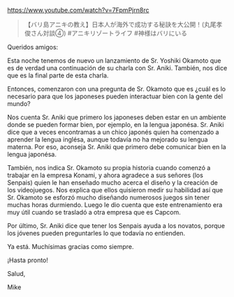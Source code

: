 https://www.youtube.com/watch?v=7FpmPjrn8rc

> 【バリ島アニキの教え】日本人が海外で成功する秘訣を大公開！(丸尾孝俊さん対談④) #アニキリゾートライフ #神様はバリにいる

Queridos amigos:

Esta noche tenemos de nuevo un lanzamiento de Sr. Yoshiki Okamoto que es de verdad una continuación de su charla con Sr. Aniki. También, nos dice que es la final parte de esta charla.

Entonces, comenzaron con una pregunta de Sr. Okamoto que es ¿cuál es lo necesario para que los japoneses pueden interactuar bien con la gente del mundo?

Nos cuenta Sr. Aniki que primero los japoneses deben estar en un ambiente donde se pueden formar bien, por ejemplo, en la lengua japonésa. Sr. Aniki dice que a veces encontramas a un chico japonés quien ha comenzado a aprender la lengua inglésa, aunque todavía no ha mejorado su lengua materna. Por eso, aconseja Sr. Aniki que primero debe comunicar bien en la lengua japonésa.

También, nos indica Sr. Okamoto su propia historia cuando comenzó a trabajar en la empresa Konami, y ahora agradece a sus señores (los Senpais) quien le han enseñado mucho acerca el diseño y la creación de los videojuegos. Nos explica que ellos quisieron medir su habilidad así que Sr. Okamoto se esforzó mucho diseñando numerosos juegos sin tener muchas horas durmiendo. Luego le dio cuenta que este entrenamiento era muy útil cuando se trasladó a otra empresa que es Capcom.

Por último, Sr. Aniki dice que tener los Senpais ayuda a los novatos, porque los jóvenes pueden preguntarles lo que todavía no entienden.

Ya está. Muchísimas gracias como siempre.

¡Hasta pronto!

Salud,

Mike
